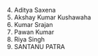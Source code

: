 4. Aditya Saxena
5. Akshay Kumar Kushawaha
7. Kumar Srajan
10. Pawan Kumar
11. Riya Singh
12. SANTANU PATRA

